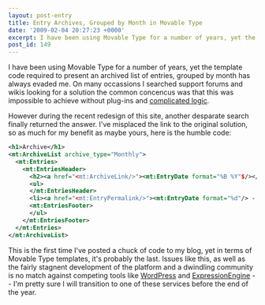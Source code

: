 ```yaml
---
layout: post-entry
title: Entry Archives, Grouped by Month in Movable Type
date: '2009-02-04 20:27:23 +0000'
excerpt: I have been using Movable Type for a number of years, yet the template code required to present an archived list of entries, grouped by month has always evaded me.
post_id: 149
---
```

I have been using Movable Type for a number of years, yet the template code required to present an archived list of entries, grouped by month has always evaded me. On many occassions I searched support forums and wikis looking for a solution the common concencus was that this was impossible to achieve without plug-ins and [complicated logic][1].

However during the recent redesign of this site, another desparate search finally returned the answer. I've misplaced the link to the original solution, so as much for my benefit as maybe yours, here is the humble code:

~~~ xml
<h1>Archive</h1>
<mt:ArchiveList archive_type="Monthly">
  <mt:Entries>
    <mt:EntriesHeader>
      <h2><a href="<mt:ArchiveLink/>"><mt:EntryDate format="%B %Y"$/></a></h2>
      <ul>
      </mt:EntriesHeader>
      <li><a href="<mt:EntryPermalink/>"><mt:EntryDate format="%d"/> - <mt:EntryTitle/></a></li>
      <mt:EntriesFooter>
      </ul>
    </mt:EntriesFooter>
  </mt:Entries>
</mt:ArchiveList>
~~~

This is the first time I've posted a chuck of code to my blog, yet in terms of Movable Type templates, it's probably the last. Issues like this, as well as the fairly stagnent development of the platform and a dwindling community is no match against competing tools like [WordPress][2] and [ExpressionEngine][3] -- I'm pretty sure I will transition to one of these services before the end of the year.

[1]: http://www.movable-type-weblog.com/archive/entry/grouping-a-list-of-entries-by-month.html
[2]: http://wordpress.org
[3]: http://expressionengine.com